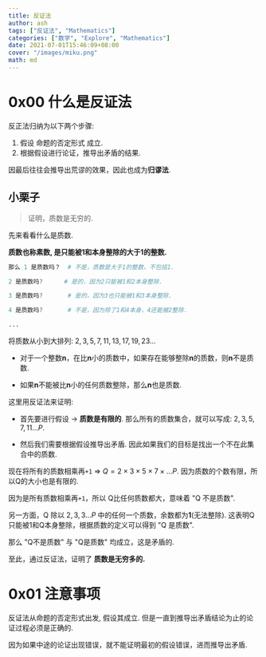 ```yaml
---
title: 反证法
author: ash
tags: ["反证法", "Mathematics"]
categories: ["数学", "Explore", "Mathematics"]
date: 2021-07-01T15:46:09+08:00
cover: "/images/miku.png"
math: md
---
```


# 0x00 什么是反证法

反正法归纳为以下两个步骤:

1. 假设 命题的否定形式 成立.
2. 根据假设进行论证，推导出矛盾的结果.

因最后往往会推导出荒谬的效果，因此也成为**归谬法**.


## 小栗子

> 证明，质数是无穷的.  

先来看看什么是质数.

**质数也称素数, 是只能被1和本身整除的大于1的整数.**


```s
那么 1 是质数吗？  # 不是，质数是大于1的整数，不包括1.

2 是质数吗?      # 是的，因为2只能被1和2本身整除.

3 是质数吗?       # 是的，因为3也只能被1和3本身整除.

4 是质数吗?       # 不是，因为除了1和4本身，4还能被2整除.

...
```

将质数从小到大排列: $2, 3, 5, 7, 11, 13, 17, 19, 23 ...$

* 对于一个整数**n**，在比**n**小的质数中，如果存在能够整除**n**的质数，则**n**不是质数.

* 如果**n**不能被比**n**小的任何质数整除，那么**n**也是质数.


这里用反证法来证明: 

* 首先要进行假设 -> **质数是有限的**. 那么所有的质数集合，就可以写成: $2,3,5,7,11...P$.

* 然后我们需要根据假设推导出矛盾. 因此如果我们的目标是找出一个不在此集合中的质数.

现在将所有的质数相乘再`+1` => $Q = 2\times3\times5\times7\times...P$. 因为质数的个数有限，所以Q的大小也是有限的.

因为是所有质数相乘再`+1`，所以 Q比任何质数都大，意味着 "Q 不是质数".

另一方面，Q 除以 $2,3,3...P$ 中的任何一个质数，余数都为**1**(无法整除).  这表明Q只能被1和Q本身整除，根据质数的定义可以得到 "Q 是质数".

那么 "Q不是质数" 与 "Q是质数" 均成立，这是矛盾的. 

至此，通过反证法，证明了 **质数是无穷多的.**


# 0x01 注意事项

反证法从命题的否定形式出发, 假设其成立. 但是一直到推导出矛盾结论为止的论证过程必须是正确的.

因为如果中途的论证出现错误，就不能证明最初的假设错误，进而推导出矛盾.
